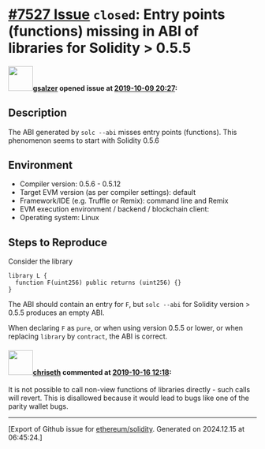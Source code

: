 # [\#7527 Issue](https://github.com/ethereum/solidity/issues/7527) `closed`: Entry points (functions) missing in ABI of libraries for Solidity > 0.5.5

#### <img src="https://avatars.githubusercontent.com/u/13353518?u=cdbfeabd415bfe3743790d8549ec9e04a83d5dbd&v=4" width="50">[gsalzer](https://github.com/gsalzer) opened issue at [2019-10-09 20:27](https://github.com/ethereum/solidity/issues/7527):

## Description

The ABI generated by `solc --abi` misses entry points (functions). This phenomenon seems to start with Solidity 0.5.6

## Environment

- Compiler version: 0.5.6 - 0.5.12
- Target EVM version (as per compiler settings): default
- Framework/IDE (e.g. Truffle or Remix): command line and Remix
- EVM execution environment / backend / blockchain client:
- Operating system: Linux

## Steps to Reproduce

Consider the library

```
library L {
  function F(uint256) public returns (uint256) {}
}
```
The ABI should contain an entry for `F`, but `solc --abi` for Solidity version > 0.5.5 produces an empty ABI.

When declaring `F` as `pure`, or when using version 0.5.5 or lower, or when replacing `library` by `contract`, the ABI is correct.


#### <img src="https://avatars.githubusercontent.com/u/9073706?v=4" width="50">[chriseth](https://github.com/chriseth) commented at [2019-10-16 12:18](https://github.com/ethereum/solidity/issues/7527#issuecomment-542672058):

It is not possible to call non-view functions of libraries directly - such calls will revert. This is disallowed because it would lead to bugs like one of the parity wallet bugs.


-------------------------------------------------------------------------------



[Export of Github issue for [ethereum/solidity](https://github.com/ethereum/solidity). Generated on 2024.12.15 at 06:45:24.]
